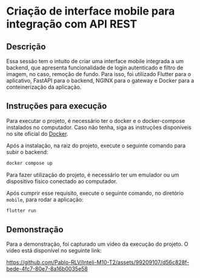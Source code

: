 # Criação de interface mobile para integração com API REST

## Descrição

Essa sessão tem o intuito de criar uma interface mobile integrada a um backend, que apresenta funcionalidade de login autenticado e filtro de imagem, no caso, remoção de fundo. Para isso, foi utilizado Flutter para o aplicativo, FastAPI para o backend, NGINX para o gateway e Docker para a conteinerização da aplicação.

## Instruções para execução

Para executar o projeto, é necessário ter o docker e o docker-compose instalados no computador. Caso não tenha, siga as instruções disponíveis no site oficial do [Docker](https://docs.docker.com/get-docker/).

Após a instalação, na raiz do projeto, execute o seguinte comando para subir o backend:

```bash
docker compose up
```

Para fazer utilização do projeto, é necessário ter um emulador ou um dispositivo físico conectado ao computador.

Após cumprir esse requisito, execute o seguinte comando, no diretório `mobile`, para rodar a aplicação:

```bash
flutter run
```

## Demonstração

Para a demonstração, foi capturado um vídeo da execução do projeto. O vídeo está disponível no seguinte link:

https://github.com/Pablo-RLV/Inteli-M10-T2/assets/99209107/d56c828f-bede-4fc7-80e7-8a16b0035e58

